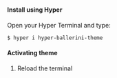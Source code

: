 ### [](https://website-link.com)

#### Install using Hyper

Open your Hyper Terminal and type:

```
$ hyper i hyper-ballerini-theme
```

#### Activating theme

1. Reload the terminal
